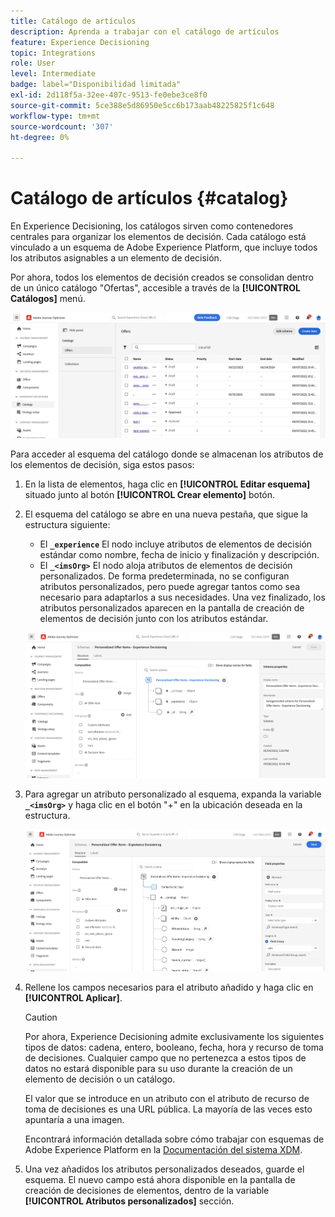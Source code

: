```yaml
---
title: Catálogo de artículos
description: Aprenda a trabajar con el catálogo de artículos
feature: Experience Decisioning
topic: Integrations
role: User
level: Intermediate
badge: label="Disponibilidad limitada"
exl-id: 2d118f5a-32ee-407c-9513-fe0ebe3ce8f0
source-git-commit: 5ce388e5d86950e5cc6b173aab48225825f1c648
workflow-type: tm+mt
source-wordcount: '307'
ht-degree: 0%

---
```


# Catálogo de artículos {#catalog}

En Experience Decisioning, los catálogos sirven como contenedores centrales para organizar los elementos de decisión. Cada catálogo está vinculado a un esquema de Adobe Experience Platform, que incluye todos los atributos asignables a un elemento de decisión.

Por ahora, todos los elementos de decisión creados se consolidan dentro de un único catálogo &quot;Ofertas&quot;, accesible a través de la **[!UICONTROL Catálogos]** menú.

![](assets/catalogs-list.png)

Para acceder al esquema del catálogo donde se almacenan los atributos de los elementos de decisión, siga estos pasos:

1. En la lista de elementos, haga clic en **[!UICONTROL Editar esquema]** situado junto al botón **[!UICONTROL Crear elemento]** botón.

1. El esquema del catálogo se abre en una nueva pestaña, que sigue la estructura siguiente:

   * El **`_experience`** El nodo incluye atributos de elementos de decisión estándar como nombre, fecha de inicio y finalización y descripción.
   * El **`_<imsOrg>`** El nodo aloja atributos de elementos de decisión personalizados. De forma predeterminada, no se configuran atributos personalizados, pero puede agregar tantos como sea necesario para adaptarlos a sus necesidades. Una vez finalizado, los atributos personalizados aparecen en la pantalla de creación de elementos de decisión junto con los atributos estándar.

   ![](assets/catalogs-schema.png)

1. Para agregar un atributo personalizado al esquema, expanda la variable **`_<imsOrg>`** y haga clic en el botón &quot;+&quot; en la ubicación deseada en la estructura.

   ![](assets/catalogs-add.png)

1. Rellene los campos necesarios para el atributo añadido y haga clic en **[!UICONTROL Aplicar]**.

   >[!CAUTION]
   >
   >Por ahora, Experience Decisioning admite exclusivamente los siguientes tipos de datos: cadena, entero, booleano, fecha, hora y recurso de toma de decisiones. Cualquier campo que no pertenezca a estos tipos de datos no estará disponible para su uso durante la creación de un elemento de decisión o un catálogo.

   El valor que se introduce en un atributo con el atributo de recurso de toma de decisiones es una URL pública. La mayoría de las veces esto apuntaría a una imagen.

   Encontrará información detallada sobre cómo trabajar con esquemas de Adobe Experience Platform en la [Documentación del sistema XDM](https://experienceleague.adobe.com/docs/experience-platform/xdm/ui/overview.html?lang=es).

1. Una vez añadidos los atributos personalizados deseados, guarde el esquema. El nuevo campo está ahora disponible en la pantalla de creación de decisiones de elementos, dentro de la variable **[!UICONTROL Atributos personalizados]** sección.
